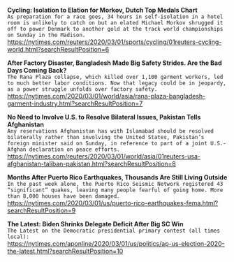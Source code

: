 **Cycling: Isolation to Elation for Morkov, Dutch Top Medals Chart**\
`As preparation for a race goes, 34 hours in self-isolation in a hotel room is unlikely to catch on but an elated Michael Morkov shrugged it off to power Denmark to another gold at the track world championships on Sunday in the Madison.`\
https://nytimes.com/reuters/2020/03/01/sports/cycling/01reuters-cycling-world.html?searchResultPosition=6

**After Factory Disaster, Bangladesh Made Big Safety Strides. Are the Bad Days Coming Back?**\
`The Rana Plaza collapse, which killed over 1,100 garment workers, led to much better labor conditions. Now that legacy could be in jeopardy, as a power struggle unfolds over factory safety.`\
https://nytimes.com/2020/03/01/world/asia/rana-plaza-bangladesh-garment-industry.html?searchResultPosition=7

**No Need to Involve U.S. to Resolve Bilateral Issues, Pakistan Tells Afghanistan**\
`Any reservations Afghanistan has with Islamabad should be resolved bilaterally rather than involving the United States, Pakistan’s foreign minister said on Sunday, in reference to part of a joint U.S.-Afghan declaration on peace efforts.`\
https://nytimes.com/reuters/2020/03/01/world/asia/01reuters-usa-afghanistan-taliban-pakistan.html?searchResultPosition=8

**Months After Puerto Rico Earthquakes, Thousands Are Still Living Outside**\
`In the past week alone, the Puerto Rico Seismic Network registered 43 “significant” quakes, leaving many people fearful of going home. More than 8,000 houses have been damaged.`\
https://nytimes.com/2020/03/01/us/puerto-rico-earthquakes-fema.html?searchResultPosition=9

**The Latest: Biden Shrinks Delegate Deficit After Big SC Win**\
`The Latest on the Democratic presidential primary contest (all times local):`\
https://nytimes.com/aponline/2020/03/01/us/politics/ap-us-election-2020-the-latest.html?searchResultPosition=10

